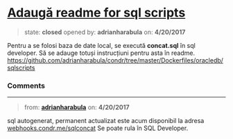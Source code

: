 # [Adaugă readme for sql scripts](https://github.com/adrianharabula/condr/issues/24)

> state: **closed** opened by: **adrianharabula** on: **4/20/2017**

Pentru a se folosi baza de date local, se execută __concat.sql__ în sql developer. Să se adauge totuși instrucțiuni pentru asta în readme. https://github.com/adrianharabula/condr/tree/master/Dockerfiles/oracledb/sqlscripts

### Comments

---
> from: [**adrianharabula**](https://github.com/adrianharabula/condr/issues/24#issuecomment-295863469) on: **4/20/2017**

sql autogenerat, permanent actualizat este acum disponibil la adresa [webhooks.condr.me/sqlconcat](https://webhooks.condr.me/sqlconcat) Se poate rula în SQL Developer.
